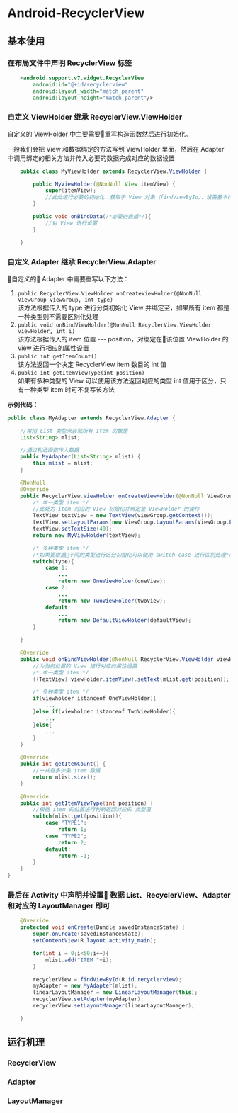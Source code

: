 # Android-RecyclerView

## 基本使用

### 在布局文件中声明 RecyclerView 标签

```xml
    <android.support.v7.widget.RecyclerView
        android:id="@+id/recyclerview"
        android:layout_width="match_parent"
        android:layout_height="match_parent"/>
```

### 自定义 ViewHolder 继承 RecyclerView.ViewHolder

自定义的 ViewHolder 中主要需要重写构造函数然后进行初始化。

一般我们会把 View 和数据绑定的方法写到 ViewHolder 里面，然后在 Adapter 中调用绑定的相关方法并传入必要的数据完成对应的数据设置

```java
    public class MyViewHolder extends RecyclerView.ViewHolder {

        public MyViewHolder(@NonNull View itemView) {
            super(itemView);
            //此处进行必要的初始化：获取子 View 对象（findViewById）、设置基本样式参数等
        }

        public void onBindData(/*必要的数据*/){
            //对 View 进行设置
        }

    }
```

### 自定义 Adapter 继承 RecyclerView.Adapter
自定义的 Adapter 中需要重写以下方法：

1. `public RecyclerView.ViewHolder onCreateViewHolder(@NonNull ViewGroup viewGroup, int type)`<br>
    该方法根据传入的 type 进行分类初始化 View 并绑定至，如果所有 item 都是一种类型则不需要区别化处理
2. `public void onBindViewHolder(@NonNull RecyclerView.ViewHolder viewHolder, int i)`<br>
    该方法根据传入的 item 位置 --- position，对绑定在该位置 ViewHolder 的 view 进行相应的属性设置
3. `public int getItemCount()`<br>
    该方法返回一个决定 RecyclerView item 数目的 int 值
4. `public int getItemViewType(int position)`<br>
    如果有多种类型的 View 可以使用该方法返回对应的类型 int 值用于区分，只有一种类型 item 时可不复写该方法

**示例代码：**

```java
public class MyAdapter extends RecyclerView.Adapter {

    //常用 List 类型来装载所有 item 的数据
    List<String> mlist;

    //通过构造函数传入数据
    public MyAdapter(List<String> mlist) {
        this.mlist = mlist;
    }

    @NonNull
    @Override
    public RecyclerView.ViewHolder onCreateViewHolder(@NonNull ViewGroup viewGroup, int type) {
        /* 单一类型 item */
        //此处为 item 对应的 View 初始化并绑定至 ViewHolder 的操作
        TextView textView = new TextView(viewGroup.getContext());
        textView.setLayoutParams(new ViewGroup.LayoutParams(ViewGroup.LayoutParams.MATCH_PARENT, ViewGroup.LayoutParams.WRAP_CONTENT));
        textView.setTextSize(40);
        return new MyViewHolder(textView);

        /* 多种类型 item */
        /*如果要根据不同的类型进行区分初始化可以使用 switch case 进行区别处理*/
        switch(type){
            case 1:
                ...
                return new OneViewHolder(oneView);
            case 2:
                ...
                return new TwoViewHolder(twoView);
            default:
                ...
                return new DefaultViewHolder(defaultView);
        }

    }

    @Override
    public void onBindViewHolder(@NonNull RecyclerView.ViewHolder viewHolder, int position) {
        //为当前位置的 View 进行对应的属性设置
        /* 单一类型 item */
        ((TextView) viewHolder.itemView).setText(mlist.get(position));

        /* 多种类型 item */
        if(viewholder istanceof OneViewHolder){
            ...
        }else if(viewholder istanceof TwoViewHolder){
            ...
        }else{
            ...
        }
    }

    @Override
    public int getItemCount() {
        //一共有多少条 item 数据
        return mlist.size();
    }

    @Override
    public int getItemViewType(int position) {
        //根据 item 的位置进行判断返回对应的 类型值
        switch(mlist.get(position)){
            case "TYPE1":
                return 1;
            case "TYPE2";
                return 2;
            default:
                return -1;
        }
    }
}
```

### 最后在 Activity 中声明并设置 数据 List、RecyclerView、Adapter 和对应的 LayoutManager 即可

```java
    @Override
    protected void onCreate(Bundle savedInstanceState) {
        super.onCreate(savedInstanceState);
        setContentView(R.layout.activity_main);

        for(int i = 0;i<50;i++){
            mlist.add("ITEM "+i);
        }

        recyclerView = findViewById(R.id.recyclerview);
        myAdapter = new MyAdapter(mlist);
        linearLayoutManager = new LinearLayoutManager(this);
        recyclerView.setAdapter(myAdapter);
        recyclerView.setLayoutManager(linearLayoutManager);

    }
```

## 运行机理

### RecyclerView
### Adapter
### LayoutManager